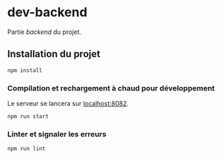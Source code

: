 # dev-backend
Partie *backend* du projet.

## Installation du projet
```
npm install
```

### Compilation et rechargement à chaud pour développement
Le serveur se lancera sur [localhost:8082](http://localhost:8082).
```
npm run start
```

### Linter et signaler les erreurs
```
npm run lint
```